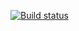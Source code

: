 [![Build status](https://ci.appveyor.com/api/projects/status/0j2rfgkt4rpa861l?svg=true)](https://ci.appveyor.com/project/LetoTomaLeto/selenide)